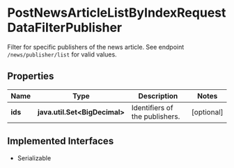 

# PostNewsArticleListByIndexRequestDataFilterPublisher

Filter for specific publishers of the news article. See endpoint `/news/publisher/list` for valid values.

## Properties

Name | Type | Description | Notes
------------ | ------------- | ------------- | -------------
**ids** | **java.util.Set&lt;BigDecimal&gt;** | Identifiers of the publishers. |  [optional]


## Implemented Interfaces

* Serializable


